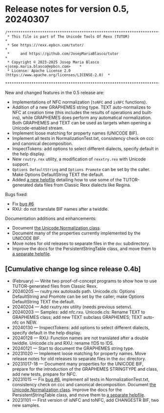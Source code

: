 # Release notes for version 0.5, 20240307

```
/******************************************************************************
 * This file is part of The Unicode Tools Of Rexx (TUTOR)                     *
 * See https://rexx.epbcn.com/tutor/                                          *
 *     and https://github.com/JosepMariaBlasco/tutor                          *
 * Copyright © 2023-2025 Josep Maria Blasco <josep.maria.blasco@epbcn.com>    *
 * License: Apache License 2.0 (https://www.apache.org/licenses/LICENSE-2.0)  *
 ******************************************************************************/
```

New and changed features in the 0.5 release are:

* Implementations of NFC normalization (``toNFC`` and ``isNFC`` functions).
* Addition of a new GRAPHEMES string type. TEXT auto-normalizes to NFC at creation time (this includes the results of operations and built-ins),
  while GRAPHEMES does perform any automatical normalization. Both GRAPHEMES and TEXT can be used as targets when opening a Unicode-enabled stream.
* Implement loose matching for property names (UNICODE BIF).
* Implement all tests in NormalizationTest.txt, consistency check on ccc and canonical decomposition.
* InspectTokens: add options to select different dialects, specify default in the help display.
* New ``rxutry.rex`` utility, a modification of ``rexxtry.rex`` with Unicode support.
* ``Options DefaultString`` and ``Options Promote`` can be set by the caller. Make Options DefaultString TEXT the default.
* Added [a new helpfile](using-tutor-from-classic-rexx.md) detailing how to use some of the TUTOR-generated data files from Classic Rexx dialects like Regina.

Bugs fixed:

* Fix [bug #6](https://github.com/RexxLA/rexx-repository/issues/6)
* RXU: do not translate BIF names after a twiddle.

Documentation additions and enhancements:

* Document [the Unicode.Normalization class](properties/Unicode.Normalization.md).
* Document many of the properties currently implemented by the UNICODE BIF.
* Move notes for old releases to separate files in the ``doc`` subdirectory.
* Improve the docs for the PersistentStringTable class, and move them to [a separate helpfile](persistent-string-table.md).

## \[Cumulative change log since release 0.4b\]

* (February) &mdash; Write two proof-of-concept programs to show how to use TUTOR-generated files from Classic Rexx.
* 20240205 &mdash; rxutry.rex autoloads path. Unicode.cls: Options DefaultString and Promote can be set by the caller; make Options DefaultString TEXT the default.
* 20240204 &mdash; Add rxutry.rex utility (needs previous setenv).
* 20240203 &mdash; Samples: add nfc.rxu. Unicode.cls: Rename TEXT to GRAPHEMES class; add new TEXT subclass GRAPHEMES; TEXT auto-nfc on NEW.
* 20240130 &mdash; InspectTokens: add options to select different dialects, specify default in the help display.
* 20240128 &mdash; RXU: Function names are not translated after a double twiddle. Unicode.cls and RXU: rename !!DS to !DS.
* 20240121 &mdash; Start to document the GRAPHEMES string type.
* 20231020 &mdash; Implement loose matching for property names. Move release notes for old releases to separate files in the ``doc`` directory.
* 20231017-18 &mdash; Document many properties for the UNICODE BIF, prepare for the introduction of the GRAPHEMES STRINGTYPE and class, add new tests, prepare for NFC.
* 20231015 &mdash; Fix [bug #6](https://github.com/RexxLA/rexx-repository/issues/6), implement all tests in NormalizationTest.txt, consistency check on ccc and canonical decomposition. Document
  [the Unicode.Normalization class](properties/Unicode.Normalization.md). Improve the docs for the PersistentStringTable class, and move them to [a separate helpfile](doc/persistent-string-table.md).
* 20231101 &mdash; First version of isNFC and toNFC, add CHANGESTR BIF, two new samples.
